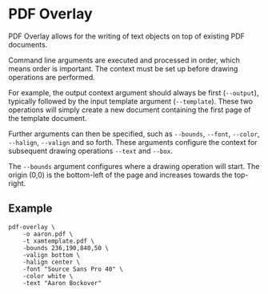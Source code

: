 # PDF Overlay

PDF Overlay allows for the writing of text objects on
top of existing PDF documents.

Command line arguments are executed and processed in
order, which means order is important. The context
must be set up before drawing operations are performed.

For example, the output context argument should always
be first (`--output`), typically followed by the input
template argument (`--template`). These two operations
will simply create a new document containing the first
page of the template document.

Further arguments can then be specified, such as `--bounds`,
`--font`, `--color`, `--halign`, `--valign` and so forth.
These arguments configure the context for subsequent drawing
operations `--text` and `--box`.

The `--bounds` argument configures where a drawing
operation will start. The origin (0,0) is the bottom-left
of the page and increases towards the top-right.

## Example

	pdf-overlay \
		-o aaron.pdf \
		-t xamtemplate.pdf \
		-bounds 236,190,840,50 \
		-valign bottom \
		-halign center \
		-font "Source Sans Pro 40" \
		-color white \
		-text "Aaron Bockover"
